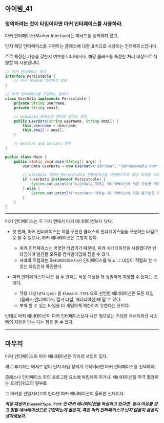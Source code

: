 ## 아이템_41

### 정의하려는 것이 타입이라면 마커 인터페이스를 사용하라.

마커 인터페이스(Marker Interface)는 메서드를 정의하지 않고, 

단지 해당 인터페이스를 구현하는 클래스에 대한 표식으로 사용되는 인터페이스입니다. 

주로 특정한 기능을 갖는지 여부를 나타내거나, 해당 클래스를 특정한 처리 대상으로 식별할 때 사용됩니다.


```java
// 마커 인터페이스 정의
interface Persistable {
    // 아무 메서드도 정의하지 않음
}

// 마커 인터페이스를 구현하는 클래스
class UserData implements Persistable {
    private String username;
    private String email;

    // UserData 클래스의 멤버와 메서드 정의
    public UserData(String username, String email) {
        this.username = username;
        this.email = email;
    }

    // Getters and setters 생략
}

public class Main {
    public static void main(String[] args) {
        UserData userData = new UserData("JohnDoe", "john@example.com");

        // userData 객체는 Persistable 인터페이스를 구현했으므로 해당 마커를 가지고 있다고 간주할 수 있음
        if (userData instanceof Persistable) {
            System.out.println("userData 객체는 데이터베이스에 저장 가능한 객체입니다.");
        } else {
            System.out.println("userData 객체는 데이터베이스에 저장 불가능한 객체입니다.");
        }
    }
}
```
---


마커 인터페이스는 두 가지 면에서 마커 애너테이션보다 낫다.

- 첫 번째, 마커 인터페이스는 이를 구현한 클래스의 인터페이스들을 구분하는 타입으로 쓸 수 있으나, 마커 애너테이션은 그렇지 않다.
  - 마커 인터페이스는 어엿한 타입이기 때문에, 마커 애너테이션을 사용했다면 런타임에야 발견될 오류를 컴파일타입에 잡을 수 있다.
  - 자바의 직렬화는 Serializable 마커 인터페이스를 복고 그 대상이 직렬화 할 수 있는 타입인지 확인한다


- 마커 인터페이스가 나은 점 두 번째는 적용 대상을 더 정밀하게 지정할 수 있다는 것이다.
  - 적용 대상`(@Target)` 을 `Element.TYPE` 으로 선언한 애너테이션은 모든 타입(클래스,인터페이스, 열거 타입, 애너테이션)에 달 수 있다.
  - 부착 할 수 있는 타입을 더 세밀하게 제한하지 못한다는 뜻이다.


반대로 마커 애너테이션이 마커 인터페이스보다 나은 점으로는 거대한 애너테이션 시스템의 지원을 받는 다는 점을 들 수 있다.




---

## 마무리

마커 인터페이스와 마커 애너테이션은 각자의 쓰임이 있다.

새로 추가하는 메서드 없이 단지 타입 정의가 목적이라면 마커 인터페이스를 선택하자.

클래스나 인터페이스 외의 프로그램 요소에 마킹해야 하거나, 애너테이션을 적극 활용하는 프레임워크의 일부로 

그 마커를 편입시키고자 한다면 마커 애너테이션이 올바른 선택이다.

***적용 대상이 `ElementType.TYPE` 인 마커 애너테이션을 작성하고 있다면, 
잠시 여유를 갖고 정말 애너테이션으로 구현하는게 옳은지, 혹은 마커 인터페이스가 낫지 않을지 곰곰이 생각해보자.***
